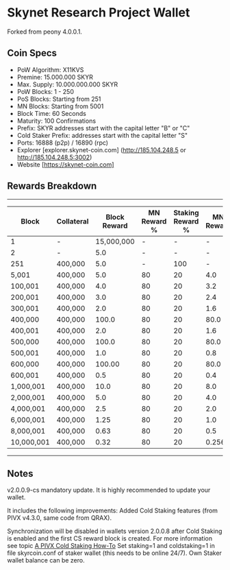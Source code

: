 # Skynet Research Project Wallet

Forked from peony 4.0.0.1.

## Coin Specs

- PoW Algorithm: X11KVS
- Premine: 15.000.000 SKYR
- Max. Supply: 10.000.000.000 SKYR
- PoW Blocks: 1 - 250
- PoS Blocks: Starting from 251
- MN Blocks: Starting from 5001
- Block Time: 60 Seconds
- Maturity: 100 Confirmations
- Prefix: SKYR addresses start with the capital letter "B" or "C"
- Cold Staker Prefix: addresses start with the capital letter "S"
- Ports: 16888 (p2p) / 16890 (rpc)
- Explorer [explorer.skynet-coin.com]    (http://185.104.248.5 or http://185.104.248.5:3002)
- Website [https://skynet-coin.com]

## Rewards Breakdown

 ------------------------------------------------------------------------------------------------------
|    Block   | Collateral | Block Reward  | MN Reward % | Staking Reward % | MN Reward | Staker Reward |
| ---------- | ---------- | ------------- | ----------- | ---------------- | --------- | ------------- |
|      1     |     \-     | 15,000,000    | \-          | \-               | \-        | \-            |
|      2     |     \-     | 5.0           | \-          | \-               | \-        | \-            |
|    251     | 400,000    | 5.0           | \-          | 100              | \-        | 5.0           |
|    5,001   | 400,000    | 5.0           | 80          | 20               | 4.0       | 1.0           |
|    100,001 | 400,000    | 4.0           | 80          | 20               | 3.2       | 0.8           |
|    200,001 | 400,000    | 3.0           | 80          | 20               | 2.4       | 0.6           |
|    300,001 | 400,000    | 2.0           | 80          | 20               | 1.6       | 0.4           |
|    400,000 | 400,000    | 100.0         | 80          | 20               | 80.0      | 20.0          |
|    400,001 | 400,000    | 2.0           | 80          | 20               | 1.6       | 0.4           |
|    500,000 | 400,000    | 100.0         | 80          | 20               | 80.0      | 20.0          |
|    500,001 | 400,000    | 1.0           | 80          | 20               | 0.8       | 0.2           |
|    600,000 | 400,000    | 100.00        | 80          | 20               | 80.0      | 20.0          |
|    600,001 | 400,000    | 0.5           | 80          | 20               | 0.4       | 0.1           |
|  1,000,001 | 400,000    | 10.0          | 80          | 20               | 8.0       | 2.0           |
|  2,000,001 | 400,000    | 5.0           | 80          | 20               | 4.0       | 1.0           |
|  4,000,001 | 400,000    | 2.5           | 80          | 20               | 2.0       | 0.5           |
|  6,000,001 | 400,000    | 1.25          | 80          | 20               | 1.0       | 0.2           |
|  8,000,001 | 400,000    | 0.63          | 80          | 20               | 0.5       | 0.1           |
| 10,000,001 | 400,000    | 0.32          | 80          | 20               | 0.256     | 0.064         |
---

## Notes

v2.0.0.9-cs mandatory update. It is highly recommended to update your wallet.

It includes the following improvements:
 Added Cold Staking features  (from PIVX v4.3.0, same code from QRAX).

Synchronization will be disabled in wallets version 2.0.0.8 after Cold Staking is enabled and the first CS reward block is created.
For more information see topic <a href="https://forum.pivx.org/threads/a-pivx-cold-staking-how-to.745/">A PIVX Cold Staking How-To</a>
Set staking=1 and coldstaking=1 in file skyrcoin.conf of staker wallet (this needs to be online 24/7). 
Own Staker wallet balance can be zero.
